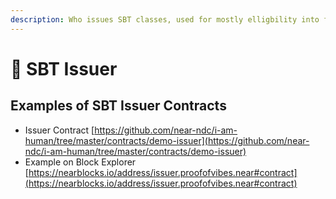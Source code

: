 ```yaml
---
description: Who issues SBT classes, used for mostly elligbility into funding rounds
---
```


# 📛 SBT Issuer

## Examples of SBT Issuer Contracts

* Issuer Contract [https://github.com/near-ndc/i-am-human/tree/master/contracts/demo-issuer](https://github.com/near-ndc/i-am-human/tree/master/contracts/demo-issuer)
* Example on Block Explorer [https://nearblocks.io/address/issuer.proofofvibes.near#contract](https://nearblocks.io/address/issuer.proofofvibes.near#contract)
